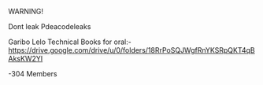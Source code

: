 WARNING!

Dont leak Pdeacodeleaks

Garibo Lelo Technical Books for oral:-
https://drive.google.com/drive/u/0/folders/18RrPoSQJWgfRnYKSRpQKT4qBAksKW2YI

-304 Members 
